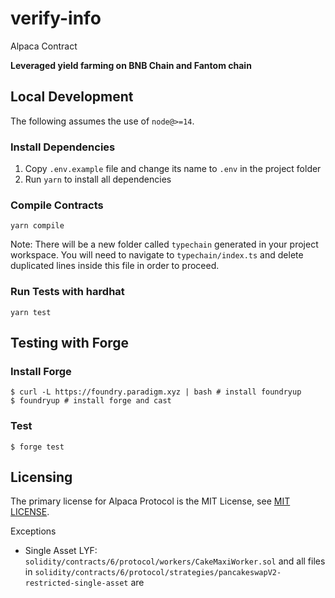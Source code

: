 # verify-info

Alpaca Contract

**Leveraged yield farming on BNB Chain and Fantom chain**

## Local Development
The following assumes the use of `node@>=14`.  
### Install Dependencies
 1. Copy `.env.example` file and change its name to `.env` in the project folder
 2. Run `yarn` to install all dependencies
### Compile Contracts
`yarn compile`

Note: There will be a new folder called `typechain` generated in your project workspace. You will need to navigate to `typechain/index.ts` and delete duplicated lines inside this file in order to proceed.
### Run Tests with hardhat
`yarn test`

## Testing with Forge
### Install Forge

```
$ curl -L https://foundry.paradigm.xyz | bash # install foundryup
$ foundryup # install forge and cast
```

### Test
```
$ forge test
```

## Licensing
The primary license for Alpaca Protocol is the MIT License, see [MIT LICENSE](https://github.com/alpaca-finance/bsc-alpaca-contract/blob/main/LICENSE).

Exceptions
- Single Asset LYF: `solidity/contracts/6/protocol/workers/CakeMaxiWorker.sol` and all files in `solidity/contracts/6/protocol/strategies/pancakeswapV2-restricted-single-asset` are 
